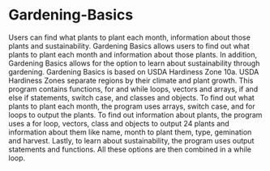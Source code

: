 # Gardening-Basics
Users can find what plants to plant each month, information about those plants and sustainability.
Gardening Basics allows users to find out what plants to plant each month and information about those plants. In addition, Gardening Basics allows for the option to learn about sustainability through gardening. Gardening Basics is based on USDA Hardiness Zone 10a. USDA Hardiness Zones separate regions by their climate and plant growth. This program contains functions, for and while loops, vectors and arrays, if and else if statements, switch case, and classes and objects. To find out what plants to plant each month, the program uses arrays, switch case, and for loops to output the plants. To find out information about plants, the program uses a for loop, vectors, class and objects to output 24 plants and information about them like name, month to plant them, type, gemination and harvest. Lastly, to learn about sustainability, the program uses output statements and functions. All these options are then combined in a while loop.

